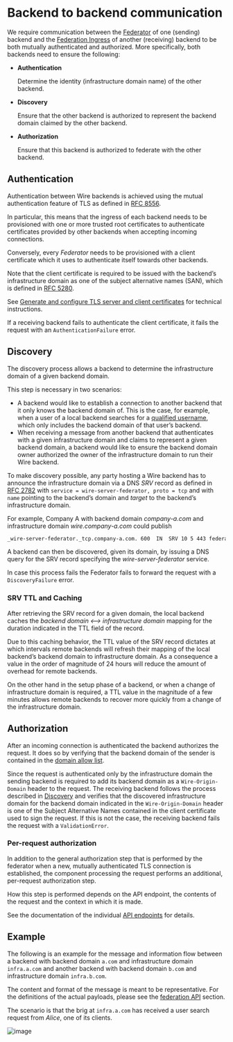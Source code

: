 <a id="backend-to-backend-communication"></a>

# Backend to backend communication

We require communication between the [Federator](architecture.md#federator) of one (sending)
backend and the [Federation Ingress](architecture.md#federation-ingress) of another (receiving) backend to be both
mutually authenticated and authorized. More specifically, both backends
need to ensure the following:

- **Authentication**

  Determine the identity (infrastructure domain name) of the other backend.
- **Discovery**

  Ensure that the other backend is authorized to represent the backend
  domain claimed by the other backend.
- **Authorization**

  Ensure that this backend is authorized to federate with the other backend.

<a id="authentication"></a>

## Authentication

Authentication between Wire backends is achieved using the mutual
authentication feature of TLS as defined in [RFC
8556](https://tools.ietf.org/html/rfc8446).

In particular, this means that the ingress of each backend needs to be
provisioned with one or more trusted root certificates to authenticate
certificates provided by other backends when accepting incoming connections.

Conversely, every *Federator* needs to be provisioned with a client
certificate which it uses to authenticate itself towards other backends.

Note that the client certificate is required to be issued with the backend’s
infrastructure domain as one of the subject alternative names (SAN), which is defined in
[RFC 5280](https://tools.ietf.org/html/rfc5280).

See [Generate and configure TLS server and client certificates](../configure-federation.md#federation-certificate-setup) for technical instructions.

If a receiving backend fails to authenticate the client certificate, it fails the request
with an `AuthenticationFailure` error.

<a id="discovery"></a>

## Discovery

The discovery process allows a backend to determine the infrastructure domain of
a given backend domain.

This step is necessary in two scenarios:

- A backend would like to establish a connection to another backend
  that it only knows the backend domain of. This is the case, for
  example, when a user of a local backend searches for a
  [qualified username](api.md#qualified-identifiers-and-names), which only includes the backend domain of that user’s backend.
- When receiving a message from another backend that authenticates
  with a given infrastructure domain and claims to represent a given backend
  domain, a backend would like to ensure the backend domain owner
  authorized the owner of the infrastructure domain to run their Wire backend.

To make discovery possible, any party hosting a Wire backend has to
announce the infrastructure domain via a DNS *SRV* record as defined in [RFC
2782](https://tools.ietf.org/html/rfc2782) with
`service = wire-server-federator, proto = tcp` and with `name` pointing
to the backend’s domain and *target* to the backend’s infrastructure domain.

For example, Company A with backend domain *company-a.com* and infrastructure domain *wire.company-a.com* could publish

```bash
_wire-server-federator._tcp.company-a.com. 600  IN  SRV 10 5 443 federator.wire.company-a.com.
```

A backend can then be discovered, given its domain, by issuing a DNS
query for the SRV record specifying the *wire-server-federator* service.

In case this process fails the Federator fails to forward the request with a `DiscoveryFailure` error.

<a id="dns-scope"></a>

<a id="srv-ttl-and-caching"></a>

### SRV TTL and Caching

After retrieving the SRV record for a given domain, the local backend
caches the *backend domain <–> infrastructure domain* mapping for the
duration indicated in the TTL field of the record.

Due to this caching behavior, the TTL value of the SRV record dictates
at which intervals remote backends will refresh their mapping of the
local backend’s backend domain to infrastructure domain. As a consequence a
value in the order of magnitude of 24 hours will reduce the amount of
overhead for remote backends.

On the other hand in the setup phase of a backend, or when a change of infrastructure
domain is required, a TTL value in the magnitude of a few minutes allows remote
backends to recover more quickly from a change of the infrastructure domain.

<a id="authorization"></a>

<a id="allow-list"></a>

## Authorization

After an incoming connection is authenticated the backend authorizes the
request. It does so by verifying that the backend domain of the sender is
contained in the [domain allow list](../configure-federation.md#configure-federation-allow-list).

Since the request is authenticated only by the infrastructure domain the sending backend
is required to add its backend domain as a `Wire-Origin-Domain` header to the
request. The receiving backend follows the process described in [Discovery](#discovery)
and verifies that the discovered infrastructure domain for the backend domain indicated
in the `Wire-Origin-Domain` header is one of the Subject Alternative Names
contained in the client certificate used to sign the request. If this is not the
case, the receiving backend fails the request with a `ValidationError`.

<a id="per-request-authorization"></a>

### Per-request authorization

In addition to the general authorization step that is performed by the
federator when a new, mutually authenticated TLS connection is
established, the component processing the request performs an
additional, per-request authorization step.

How this step is performed depends on the API endpoint, the contents of
the request and the context in which it is made.

See the documentation of the individual [API endpoints](api.md#api-endpoints) for
details.

<a id="federation-back2back-example"></a>

## Example

The following is an example for the message and information flow between
a backend with backend domain `a.com` and infrastructure domain `infra.a.com` and
another backend with backend domain `b.com` and infrastructure domain
`infra.b.com`.

The content and format of the message is meant to be representative. For
the definitions of the actual payloads, please see the [federation API](api.md#federation-api) section.

The scenario is that the brig at `infra.a.com` has received a user
search request from *Alice*, one of its clients.

![image](understand/federation/img/federation-flow.png)
